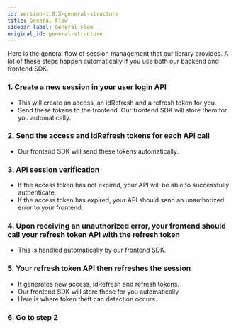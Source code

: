 ```yaml
---
id: version-1.0.X-general-structure
title: General Flow
sidebar_label: General Flow
original_id: general-structure
---
```


Here is the general flow of session management that our library provides. A lot of these steps happen automatically if you use both our backend and frontend SDK.

### 1. Create a new session in your user login API
- This will create an access, an idRefresh and a refresh token for you.
- Send these tokens to the frontend. Our frontend SDK will store them for you automatically.

### 2. Send the access and idRefresh tokens for each API call
- Our frontend SDK will send these tokens automatically.

### 3. API session verification
- If the access token has not expired, your API will be able to successfully authenticate.
- If the access token has expired, your API should send an unauthorized error to your frontend.

### 4. Upon receiving an unauthorized error, your frontend should call your refresh token API with the refresh token
- This is handled automatically by our frontend SDK.

### 5. Your refresh token API then refreshes the session
- It generates new access, idRefresh and refresh tokens.
- Our frontend SDK will store these for you automatically
- Here is where token theft can detection occurs.

### 6. Go to step 2


